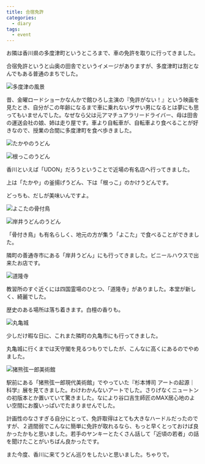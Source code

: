 ```yaml
---
title: 合宿免許
categories:
  - diary
tags:
  - event
---
```


お隣は香川県の多度津町というところまで、車の免許を取りに行ってきました。

合宿免許というと山奥の田舎でというイメージがありますが、多度津町は割となんでもある普通のまちでした。

![多度津の風景][1]

昔、金曜ロードショーかなんかで館ひろし主演の『免許がない！』という映画を見たとき、自分がこの年齢になるまで車に乗れないダサい男になるとは夢にも思ってもいませんでした。なぜなら父は元アマチュアラリードライバー、母は田舎の運送会社の娘、姉は走り屋です。車より自転車が、自転車より食べることが好きなので、授業の合間に多度津町を食べ歩きました。

![たかやのうどん][2]

![根っこのうどん][3]

香川といえば「UDON」だろうということで近場の有名店へ行ってきました。

上は「たかや」の釜揚げうどん、下は「根っこ」のかけうどんです。

どっちも、だしが美味いんですよ。

![よこたの骨付鳥][4]

![岸井うどんのうどん][5]

「骨付き鳥」も有名らしく、地元の方が集う「よこた」で食べることができました。

隣町の善通寺市にある「岸井うどん」にも行ってきました。ビニールハウスで出来たお店です。

![道隆寺][6]

教習所のすぐ近くには四国霊場のひとつ、「道隆寺」がありました。本堂が新しく、綺麗でした。

歴史のある場所は落ち着きます。白檀の香りも。

![丸亀城][7]

少しだけ暇な日に、これまた隣町の丸亀市にも行ってきました。

丸亀城に行くまでは天守閣を見るつもりでしたが、こんなに高くにあるのでやめました。

![猪熊弦一郎美術館][8]

駅前にある「猪熊弦一郎現代美術館」でやっていた『杉本博司 アートの起源｜科学』展を見てきました。わけわかんないアートでした。さりげなくニュートンの初版本とか置いていて驚きました。なにより谷口吉生師匠のMAX居心地のよい空間にお腹いっぱいでたまりませんでした。

計画性のなさすぎる自分にとって、免許取得はとても大きなハードルだったのですが、２週間弱でこんなに簡単に免許が取れるなら、もっと早くとっておけば良かったかもと思いました。若手のヤンキーとたくさん話して「近頃の若者」の話を聞けたことがいちばん良かったです。

また今度、香川に来てうどん巡りをしたいと思いました。ちゃりで。

[1]: /img/uploads/2010/12/car-license-7.jpg
[2]: /img/uploads/2010/12/car-license-1.jpg
[3]: /img/uploads/2010/12/car-license-2.jpg
[4]: /img/uploads/2010/12/car-license-4.jpg
[5]: /img/uploads/2010/12/car-license-3.jpg
[6]: /img/uploads/2010/12/car-license-6.jpg
[7]: /img/uploads/2010/12/car-license-5.jpg
[8]: /img/uploads/2010/12/car-license-8.jpg
